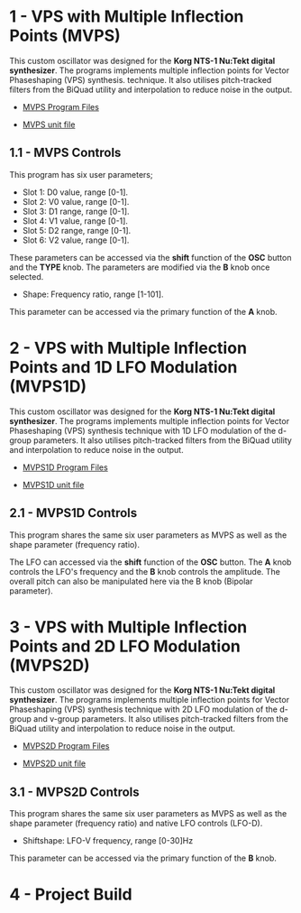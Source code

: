 # 1 - VPS with Multiple Inflection Points (MVPS)

This custom oscillator was designed for the **Korg NTS-1 Nu:Tekt digital synthesizer**. The programs implements multiple inflection points for Vector Phaseshaping (VPS) 
synthesis. technique. It also utilises pitch-tracked filters from the BiQuad utility and interpolation to reduce noise in the output.

- [MVPS Program Files](https://github.com/GrahamJamesKeane/VPS/tree/main/4%20-%20Multiple%20Inflection%20points/mvps)

- [MVPS unit file](https://github.com/GrahamJamesKeane/VPS/blob/main/4%20-%20Multiple%20Inflection%20points/mvps/mvps.ntkdigunit)

## 1.1 - MVPS Controls 
This program has six user parameters;

- Slot 1: D0 value, range [0-1].
- Slot 2: V0 value, range [0-1].
- Slot 3: D1 range, range [0-1].
- Slot 4: V1 value, range [0-1].
- Slot 5: D2 range, range [0-1].
- Slot 6: V2 value, range [0-1].

These parameters can be accessed via the **shift** function of the **OSC** button and the **TYPE** knob. The parameters are modified via the **B** knob once selected. 

- Shape: Frequency ratio, range [1-101].

This parameter can be accessed via the primary function of the **A** knob.

# 2 - VPS with Multiple Inflection Points and 1D LFO Modulation (MVPS1D)

This custom oscillator was designed for the **Korg NTS-1 Nu:Tekt digital synthesizer**. The programs implements multiple inflection points for Vector Phaseshaping (VPS) synthesis technique with 1D LFO modulation of the d-group parameters. It also utilises pitch-tracked filters from the BiQuad utility and interpolation to reduce noise in the output.

- [MVPS1D Program Files](https://github.com/GrahamJamesKeane/VPS/tree/main/4%20-%20Multiple%20Inflection%20points/mvps1D)

- [MVPS1D unit file](https://github.com/GrahamJamesKeane/VPS/blob/main/4%20-%20Multiple%20Inflection%20points/mvps1D/mvps1D.ntkdigunit)

## 2.1 - MVPS1D Controls 
This program shares the same six user parameters as MVPS as well as the shape parameter (frequency ratio).

The LFO can accessed via the **shift** function of the **OSC** button. The **A** knob controls the LFO's frequency and the **B** knob controls the amplitude. The overall pitch can also be manipulated here via the B knob (Bipolar parameter).

# 3 - VPS with Multiple Inflection Points and 2D LFO Modulation (MVPS2D)

This custom oscillator was designed for the **Korg NTS-1 Nu:Tekt digital synthesizer**. The programs implements multiple inflection points for Vector Phaseshaping (VPS) synthesis technique with 2D LFO modulation of the d-group and v-group parameters. It also utilises pitch-tracked filters from the BiQuad utility and interpolation to reduce noise in the output.

- [MVPS2D Program Files](https://github.com/GrahamJamesKeane/VPS/tree/main/4%20-%20Multiple%20Inflection%20points/mvps2D)

- [MVPS2D unit file](https://github.com/GrahamJamesKeane/VPS/blob/main/4%20-%20Multiple%20Inflection%20points/mvps2D/mvps2D.ntkdigunit)

## 3.1 - MVPS2D Controls 
This program shares the same six user parameters as MVPS as well as the shape parameter (frequency ratio) and native LFO controls (LFO-D).

- Shiftshape: LFO-V frequency, range [0-30]Hz

This parameter can be accessed via the primary function of the **B** knob.

# 4 - Project Build
